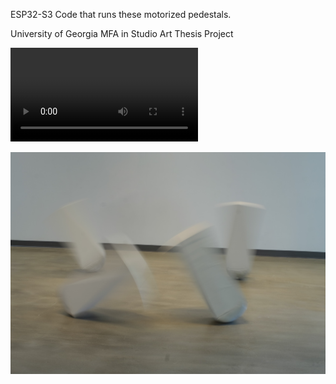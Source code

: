 ESP32-S3 Code that runs these motorized pedestals.

University of Georgia MFA in Studio Art Thesis Project

![Hubris Video](assets/hubrisVideoSmallest.mov)

![Blurry Pedestal](assets/hubrisBlurSmall.jpg)
